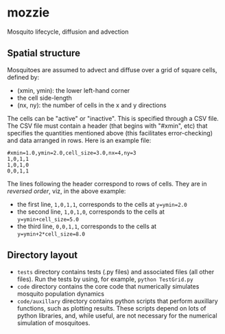 # mozzie
Mosquito lifecycle, diffusion and advection

## Spatial structure

Mosquitoes are assumed to advect and diffuse over a grid of square cells, defined by:
- (xmin, ymin): the lower left-hand corner
- the cell side-length
- (nx, ny): the number of cells in the x and y directions

The cells can be "active" or "inactive".  This is specified through a CSV file.  The CSV file must contain a header (that begins with "#xmin", etc) that specifies the quantities mentioned above (this facilitates error-checking) and data arranged in rows.  Here is an example file:
```
#xmin=1.0,ymin=2.0,cell_size=3.0,nx=4,ny=3
1,0,1,1
1,0,1,0
0,0,1,1
```
The lines following the header correspond to rows of cells.  They are in *reversed order*, viz, in the above example:
- the first line, `1,0,1,1`, corresponds to the cells at `y=ymin=2.0`
- the second line, `1,0,1,0`, corresponds to the cells at `y=ymin+cell_size=5.0`
- the third line, `0,0,1,1`, corresponds to the cells at `y=ymin+2*cell_size=8.0`


## Directory layout

- `tests` directory contains tests (.py files) and associated files (all other files).  Run the tests by using, for example, `python TestGrid.py`
- `code` directory contains the core code that numerically simulates mosquito population dynamics
- `code/auxillary` directory contains python scripts that perform auxillary functions, such as plotting results.  These scripts depend on lots of python libraries, and, while useful, are not necessary for the numerical simulation of mosquitoes.

